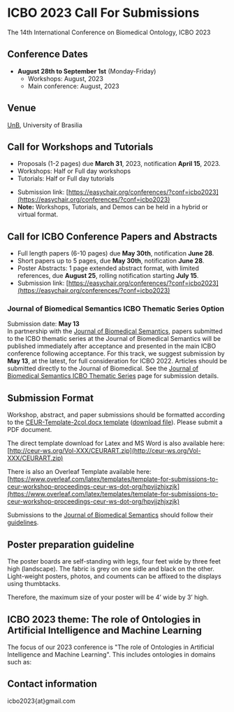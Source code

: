 # ICBO 2023 Call For Submissions

The 14th International Conference on Biomedical Ontology, ICBO 2023

## Conference Dates 
- **August 28th to September 1st** (Monday-Friday)
  - Workshops: August, 2023
  - Main conference: August, 2023 

## Venue
[UnB](https://international.unb.br), University of Brasilia 

## Call for Workshops and Tutorials
- Proposals (1-2 pages) due **March 31**, 2023, notification **April 15**, 2023.  
- Workshops: Half or Full day workshops
  <!-- - Specifically looking for a half-day NLP workshop
  - Specifically looking for a half-day machine learning workshop
  - Specifically looking for a half-day Social Determinants of Health (SDOH) workshop
  - Other topics are welcome -->
- Tutorials: Half or Full day tutorials
<!-- - Software Demos: 15-30 minute demos, due **June 15th**  -->
- Submission link: [https://easychair.org/conferences/?conf=icbo2023](https://easychair.org/conferences/?conf=icbo2023)
- **Note:** Workshops, Tutorials, and Demos can be held in a hybrid or virtual format.  

## Call for ICBO Conference Papers and Abstracts 
- Full length papers (6-10 pages) due **May 30th**, notification **June 28**.
- Short papers up to 5 pages, due **May 30th**, notification **June 28**.
- Poster Abstracts: 1 page extended abstract format, with limited references, due **August 25**, rolling notification starting **July 15**.
- Submission link: [https://easychair.org/conferences/?conf=icbo2023](https://easychair.org/conferences/?conf=icbo2023)

### Journal of Biomedical Semantics ICBO Thematic Series Option
Submission date: **May 13**  
In partnership with the [Journal of Biomedical Semantics](https://jbiomedsem.biomedcentral.com/), papers submitted to the ICBO thematic series at the Journal of Biomedical Semantics will be published immediately after acceptance and presented in the main ICBO conference following acceptance. For this track, we suggest submission by **May 13**, at the latest, for full consideration for ICBO 2022. Articles should be submitted directly to the Journal of Biomedical. See the [Journal of Biomedical Semantics ICBO Thematic Series](submit-jbms-icbo.md) page for submission details. 

## Submission Format
Workshop, abstract, and paper submissions should be formatted according to the <a href="https://docs.google.com/document/d/1zqp3oXjl5ooFw6Bb5C-cEOPXQIcolzRJ/edit?usp=sharing&ouid=106653010360062214642&rtpof=true&sd=true" target="_blank">CEUR-Template-2col.docx template</a> (<a href="https://github.com/ICBO-conference/icbo2022/raw/main/docs/CEUR-Template-2col.docx" target="_blank">download file</a>). Please submit a PDF document.    

The direct template download for Latex and MS Word is also available here: [http://ceur-ws.org/Vol-XXX/CEURART.zip](http://ceur-ws.org/Vol-XXX/CEURART.zip)      

There is also an Overleaf Template available here: [https://www.overleaf.com/latex/templates/template-for-submissions-to-ceur-workshop-proceedings-ceur-ws-dot-org/hpvjjzhjxzjk](https://www.overleaf.com/latex/templates/template-for-submissions-to-ceur-workshop-proceedings-ceur-ws-dot-org/hpvjjzhjxzjk)    

Submissions to the [Journal of Biomedical Semantics](https://jbiomedsem.biomedcentral.com/) should follow their [guidelines](https://jbiomedsem.biomedcentral.com/submission-guidelines).

## Poster preparation guideline
The poster boards are self-standing with legs, four feet wide by three feet high (landscape). The fabric is grey on one sidle and black on the other. Light-weight posters, photos, and couments can be affixed to the displays using thumbtacks.

Therefore, the maximum size of your poster will be 4’ wide by 3’ high. 

## ICBO 2023 theme: The role of Ontologies in Artificial Intelligence and Machine Learning 

The focus of our 2023 conference is "The role of Ontologies in Artificial Intelligence and Machine Learning". 
This includes ontologies in domains such as:

<!-- - Big data integration, interoperability, and analysis for intelligent systems
- Decision support systems 
- Machine Learning, graph database, knowledge graphs 
- Natural Language Processing
- Visualization
- Digital twins 
- Genetics, phenotypes, and diseases 
- COVID-19 
- Social determinants of health (SDOH)
- Electronic health records 
- Industrial applications 
- Plant and agricultural applications    
- Climate change -->

## Contact information

icbo2023{at}gmail.com   


